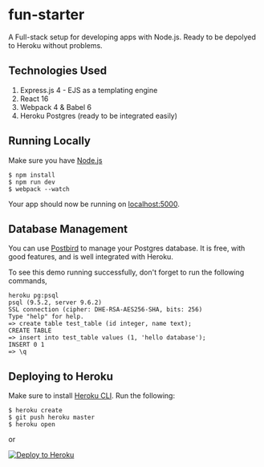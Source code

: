# fun-starter

A Full-stack setup for developing apps with Node.js. Ready to be depolyed to Heroku without problems.

## Technologies Used

1. Express.js 4 - EJS as a templating engine
2. React 16
3. Webpack 4 & Babel 6
4. Heroku Postgres (ready to be integrated easily)

## Running Locally

Make sure you have [Node.js](http://nodejs.org/)

```
$ npm install
$ npm run dev
$ webpack --watch
```
Your app should now be running on [localhost:5000](http://localhost:5000/).

## Database Management

You can use [Postbird](https://github.com/Paxa/postbird) to manage your Postgres database. It is free, with good features, and is well integrated with Heroku. 

To see this demo running successfully, don't forget to run the following commands, 

```
heroku pg:psql
psql (9.5.2, server 9.6.2)
SSL connection (cipher: DHE-RSA-AES256-SHA, bits: 256)
Type "help" for help.
=> create table test_table (id integer, name text);
CREATE TABLE
=> insert into test_table values (1, 'hello database');
INSERT 0 1
=> \q
```

## Deploying to Heroku

Make sure to install [Heroku CLI](https://cli.heroku.com/). Run the following:

```
$ heroku create
$ git push heroku master
$ heroku open
```
or

[![Deploy to Heroku](https://www.herokucdn.com/deploy/button.png)](https://heroku.com/deploy)
